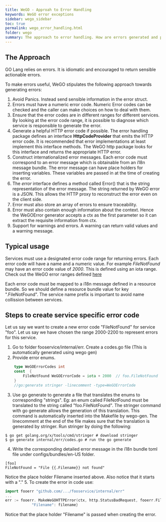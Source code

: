 ```yaml
---
title: WeGO - Approah to Error Handling
keywords: WeGO error exceptions
sidebar: wego_sidebar
toc: true
permalink: wego_error_handling.html
folder: wego
summary: The approach to error handling. How are errors generated and passed around?
---
```

## The Approach
GO Lang relies on errors. It is idiomatic and encouraged to return sensible actionable errors. 

To make errors useful, WeGO stipulates the following approach towards generating errors:
1. Avoid Panics. Instead send sensible information in the error struct.
2. Errors must have a numeric error code. Numeric Error codes can be checked and the caller can make choices on how to deal with them. 
3. Ensure that the error codes are in different ranges for different services. By looking at the error code range, it is possible to diagnose which service is responsible to generate the error.
4. Generate a helpful HTTP error code if possible. The error handling package defines an interface __HttpCodeProvider__ that emits the HTTP error code. It is recommended that error implementations at least implement this interface methods. The WeGO http package looks for this interface and returns the appropriate HTTP error.
5. Construct internationalized error messages. Each error code must correspond to an error message which is obtainable from an i18n message bundle. The error message can have place holders for inserting variables. These variables are passed in at the time of creating the error.
6. The _error_ interface defines a method called Error() that is the string representation of the error message. The string returned by WeGO error is a JSON. This allows the HTTP proxy to reconstruct the error even on the client side. 
7. Error must also store an array of errors to ensure traceability. 
8. Error must also contain enough information about the context. Hence the WeGOError generator accepts a ctx as the first parameter so it can extract the requisite information from ctx.
9. Support for warnings and errors. A warning can return valid values and a warning message.

## Typical usage
Services must use a designated error code range for returning errors. Each error code will have a name and a numeric value. For example _FileNotFound_ may have an error code value of _2000_. This is defined using an iota range. Check out the WeGO error ranges defined [here](github.com/agorago/wego/internal/err/blob/master/codes.go)

Each error code must be mapped to a i18n message defined in a resource bundle. So we should define a resource bundle value for key "<service name>.FileNotFound". The service name prefix is important to avoid name collission between services.

## Steps to create service specific error code
Let us say we want to create a new error code "FileNotFound" for service "foo". Let us say we have chosen the range 2000-2200 to represent errors for this service.
1. Go to folder fooservice/internal/err. Create a codes.go file (This is automatically generated using wego gen)
2. Provide error enums. 
```go
    type WeGOErrorCodes int
    const  {
        FileNotFound WeGOErrorCode = iota + 2000  // foo.FileNotFound
    }
    //go:generate stringer -linecomment -type=WeGOErrorCode
```
3. Use go generate to generate a file that translates the enums to corresponding "strings". Eg: an enum called FileNotFound must be translated to the string called "foo.FileNotFound". The stringer command with go generate allows the generation of this translation. This command is automatically inserted into the Makefile by wego-gen. The linecomment at the end of the file makes sure that the translation is generated  by stringer. Run stringer by doing the following:
```
$ go get golang.org/x/tools/cmd/stringer # download stringer
$ go generate internal/err/codes.go # run the go generate 
```

4. Write the corresponding detailed error message in the i18n bundle toml file under configs/bundles/en-US folder.
```
[foo]
FileNotFound = "File {{.Filename}} not found"
```
Notice the place holder Filename inserted above. Also notice that it starts with a "."
5. To create the error in code use:
```go
import fooerr "github.com/.../fooservice/internal/err"
...
err := fooerr. MakeWeGOHTTPError(ctx, http.StatusBadRequest, fooerr.FileNotFound, map[string]interface{}{
			"Filename": filename}
```
Notice that the place holder "Filename" is passed when creating the error.




